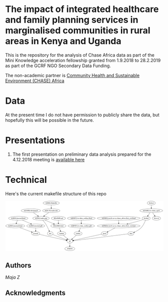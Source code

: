 # The impact of integrated healthcare and family planning services in marginalised communities in rural areas in Kenya and Uganda

This is the repository for the analysis of Chase Africa data as part of the Mini Knowledge acceleration fellowship granted from 1.9.2018 to 28.2.2019 as part of the GCRF NGO Secondary Data Funding. 

The non-academic partner is [Community Health and Sustainable Environment (CHASE) Africa](www.chaseafrica.org.uk)

# Data

At the present time I do not have permission to publicly share the data, but hopefully this will be possible in the future. 

# Presentations

1. The first presentation on preliminary data analysis prepared for the 4.12.2018 meeting is [available here](https://majadaloznik.github.io//2018-chase-afica/presentations/2018-12-04-chase_africa-first_cut.html)

# Technical 

Here's the current makefile structure of this repo

![](figures/make.png)

## Authors

*Maja Z*

## Acknowledgments